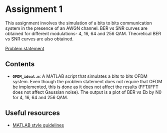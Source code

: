 # Assignment 1

This assignment involves the simulation of a bits to bits communication system in the presence of an AWGN channel. BER vs SNR curves are obtained for different modulations- 4, 16, 64 and 256 QAM. Theoretical BER vs SNR curves are also obtained. 



[Problem statement](https://drive.google.com/file/d/1buXjlfgcMOCNYtL-TJ5RNBSag6RxUpFC/view?usp=sharing)



## Contents

- **```OFDM_ideal.m```**: A MATLAB script that simulates a bits to bits OFDM system. Even though the problem statement does not require that OFDM be implemented, this is done as it does not affect the results (FFT/IFFT does not affect Gaussian noise). The output is a plot of BER vs Eb by N0 for 4, 16, 64 and 256 QAM.

## Useful resources

- [MATLAB style guidelines](https://drive.google.com/file/d/1mA14pxKzZfJ44BS5yLryZjsklNLxj2pP/view?usp=sharing)

  